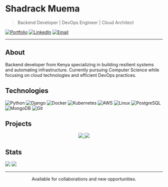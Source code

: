 # Shadrack Muema

> Backend Developer | DevOps Engineer | Cloud Architect

[![Portfolio](https://img.shields.io/badge/Portfolio-6C3483?style=flat-square&logo=react&logoColor=white)](https://shadrack-mutinda.vercel.app/)
[![LinkedIn](https://img.shields.io/badge/LinkedIn-6C3483?style=flat-square&logo=linkedin&logoColor=white)](https://www.linkedin.com/in/shadrack-mutinda-2b5813239)
[![Email](https://img.shields.io/badge/Email-6C3483?style=flat-square&logo=gmail&logoColor=white)](mailto:mutinda.shadrack20@gmail.com)

---

## About

Backend developer from Kenya specializing in building resilient systems and automating infrastructure. Currently pursuing Computer Science while focusing on cloud technologies and efficient DevOps practices.

## Technologies

![Python](https://img.shields.io/badge/Python-3776AB?style=flat-square&logo=python&logoColor=white)
![Django](https://img.shields.io/badge/Django-092E20?style=flat-square&logo=django&logoColor=white)
![Docker](https://img.shields.io/badge/Docker-2496ED?style=flat-square&logo=docker&logoColor=white)
![Kubernetes](https://img.shields.io/badge/Kubernetes-326CE5?style=flat-square&logo=kubernetes&logoColor=white)
![AWS](https://img.shields.io/badge/AWS-232F3E?style=flat-square&logo=amazonaws&logoColor=white)
![Linux](https://img.shields.io/badge/Linux-FCC624?style=flat-square&logo=linux&logoColor=black)
![PostgreSQL](https://img.shields.io/badge/PostgreSQL-316192?style=flat-square&logo=postgresql&logoColor=white)
![MongoDB](https://img.shields.io/badge/MongoDB-47A248?style=flat-square&logo=mongodb&logoColor=white)
![Git](https://img.shields.io/badge/Git-F05032?style=flat-square&logo=git&logoColor=white)

## Projects

<div align="center">
  <a href="https://github.com/ShadrackMwema/TraDEX_V1">
    <img src="https://github-readme-stats.vercel.app/api/pin/?username=ShadrackMwema&repo=TraDEX_V1&theme=github_dark&hide_border=true&title_color=6C3483&icon_color=6C3483&bg_color=0D1117" />
  </a>
  <a href="https://github.com/ShadrackMwema/TradEx">
    <img src="https://github-readme-stats.vercel.app/api/pin/?username=ShadrackMwema&repo=TradEx&theme=github_dark&hide_border=true&title_color=6C3483&icon_color=6C3483&bg_color=0D1117" />
  </a>
</div>

## Stats

<img src="https://github-readme-stats.vercel.app/api?username=ShadrackMwema&show_icons=true&hide_border=true&count_private=true&title_color=6C3483&icon_color=6C3483&text_color=c9cacc&bg_color=0D1117" />

<img src="https://github-readme-streak-stats.herokuapp.com/?user=ShadrackMwema&hide_border=true&background=0D1117&stroke=6C3483&ring=6C3483&fire=6C3483&currStreakNum=FFFFFF&sideNums=FFFFFF&currStreakLabel=6C3483&sideLabels=6C3483&dates=555555" />

---

<p align="center">
  Available for collaborations and new opportunities.
</p>
